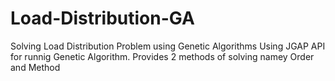 Load-Distribution-GA
====================

Solving Load Distribution Problem using Genetic Algorithms
Using JGAP API for runnig Genetic Algorithm. Provides 2 methods of solving namey Order and Method
